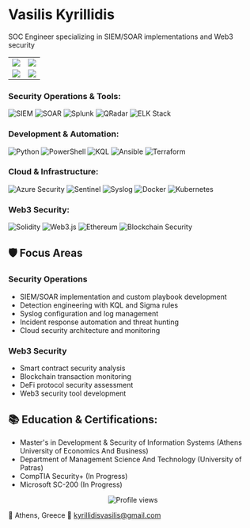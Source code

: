 # Vasilis Kyrillidis
SOC Engineer specializing in SIEM/SOAR implementations and Web3 security

<!-- Stats Cards Grid -->
<table>
  <tr>
    <td width="50%" align="center">
      <img src="https://github-readme-stats.vercel.app/api?username=kyrillidis&show_icons=true&theme=dark&hide_border=true" />
    </td>
    <td width="50%" align="center">
      <img src="https://github-readme-streak-stats.herokuapp.com/?user=kyrillidis&theme=dark&hide_border=true" />
    </td>
  </tr>
  <tr>
    <td width="50%" align="center">
      <img src="https://github-readme-stats.vercel.app/api/top-langs/?username=kyrillidis&theme=dark&hide_border=true&layout=compact" />
    </td>
    <td width="50%" align="center">
      <img src="https://github-profile-trophy.vercel.app/?username=kyrillidis&theme=darkhub&no-frame=true&row=2&column=3" />
    </td>
  </tr>
</table>

### Security Operations & Tools:
![SIEM](https://img.shields.io/badge/SIEM%20ENGINEERING-CC2927.svg?style=for-the-badge&logo=microsoft-security&logoColor=white)
![SOAR](https://img.shields.io/badge/SOAR%20AUTOMATION-2560E0.svg?style=for-the-badge&logo=azuredevops&logoColor=white)
![Splunk](https://img.shields.io/badge/SPLUNK-000000.svg?style=for-the-badge&logo=splunk&logoColor=white)
![QRadar](https://img.shields.io/badge/QRADAR-052FAD.svg?style=for-the-badge&logo=ibm&logoColor=white)
![ELK Stack](https://img.shields.io/badge/ELK%20STACK-005571.svg?style=for-the-badge&logo=elastic&logoColor=white)

### Development & Automation:
![Python](https://img.shields.io/badge/PYTHON-3776AB.svg?style=for-the-badge&logo=Python&logoColor=white)
![PowerShell](https://img.shields.io/badge/POWERSHELL-5391FE.svg?style=for-the-badge&logo=powershell&logoColor=white)
![KQL](https://img.shields.io/badge/KQL-00B4E2.svg?style=for-the-badge&logo=azure-data-explorer&logoColor=white)
![Ansible](https://img.shields.io/badge/ANSIBLE-EE0000.svg?style=for-the-badge&logo=ansible&logoColor=white)
![Terraform](https://img.shields.io/badge/TERRAFORM-7B42BC.svg?style=for-the-badge&logo=terraform&logoColor=white)

### Cloud & Infrastructure:
![Azure Security](https://img.shields.io/badge/AZURE%20SECURITY-0078D4.svg?style=for-the-badge&logo=microsoft-azure&logoColor=white)
![Sentinel](https://img.shields.io/badge/AZURE%20SENTINEL-0078D4.svg?style=for-the-badge&logo=azure-devops&logoColor=white)
![Syslog](https://img.shields.io/badge/SYSLOG%20SERVER-FCC624.svg?style=for-the-badge&logo=linux&logoColor=black)
![Docker](https://img.shields.io/badge/DOCKER-2496ED.svg?style=for-the-badge&logo=docker&logoColor=white)
![Kubernetes](https://img.shields.io/badge/KUBERNETES-326CE5.svg?style=for-the-badge&logo=kubernetes&logoColor=white)

### Web3 Security:
![Solidity](https://img.shields.io/badge/SOLIDITY-363636.svg?style=for-the-badge&logo=solidity&logoColor=white)
![Web3.js](https://img.shields.io/badge/WEB3.JS-F16822.svg?style=for-the-badge&logo=web3.js&logoColor=white)
![Ethereum](https://img.shields.io/badge/ETHEREUM-3C3C3D.svg?style=for-the-badge&logo=ethereum&logoColor=white)
![Blockchain Security](https://img.shields.io/badge/BLOCKCHAIN%20SECURITY-121D33.svg?style=for-the-badge&logo=chainlink&logoColor=white)

## 🛡️ Focus Areas

### Security Operations
- SIEM/SOAR implementation and custom playbook development
- Detection engineering with KQL and Sigma rules
- Syslog configuration and log management
- Incident response automation and threat hunting
- Cloud security architecture and monitoring

### Web3 Security
- Smart contract security analysis
- Blockchain transaction monitoring
- DeFi protocol security assessment
- Web3 security tool development

## 📚 Education & Certifications:
- Master's in Development & Security of Information Systems (Athens University of Economics And Business)
- Department of Management Science And Technology (University of Patras)
- CompTIA Security+ (In Progress)
- Microsoft SC-200 (In Progress)

<div align="center">
  <img src="https://komarev.com/ghpvc/?username=washed-adm1n&color=blue&style=flat-square" alt="Profile views" />
</div>

📍 Athens, Greece
📧 kyrillidisvasilis@gmail.com
